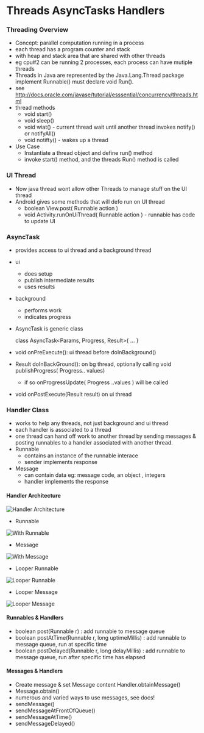 Threads AsyncTasks Handlers
=============================

### Threading Overview

- Concept: parallel computation running in a process
- each thread has a program counter and stack
- with heap and stack area that are shared with other threads
- eg cpu#2 can be running 2 processes, each process can have mutiple threads
- Threads in Java are represented by the Java.Lang.Thread package implement Runnable() must declare void Run().
- see http://docs.oracle.com/javase/tutorial/esssential/concurrency/threads.html
- thread methods
    - void start()
    - void sleep() 
    - void wiat() - current thread wait until another thread invokes notify() or notifyAll()
    - void notifty() - wakes up a thread
- Use Case    
    - Instantiate a thread object and define run() method
    - invoke start() method, and the threads Run() method is called

### UI Thread 

- Now java thread wont allow other Threads to manage stuff on the UI thread
- Android gives some methods that will defo run on UI thread
    - boolean View.post( Runnable action )
    - void Activity.runOnUiThread( Runnable action ) - runnable has code to update UI 

### AsyncTask 

- provides access to ui thread and a background thread
- ui 
    - does setup
    - publish intermediate results
    - uses results
- background
    - performs work
    - indicates progress

- AsyncTask is generic class

     class AsyncTask<Params, Progress, Result>{
         ...
     }

- void onPreExecute(): ui thread before doInBackground()
- Result doInBackGround(): on bg thread, optionally calling void publishProgress( Progress.. values)
    - if so onProgressUpdate( Progress ..values ) will be called
- void onPostExecute(Result result) on ui thread

### Handler Class

- works to help any threads, not just background and ui thread
- each handler is associated to a thread
- one thread can hand off work to another thread by sending messages & posting runnables to a handler associated with another thread.
- Runnable
    - contains an instance of the runnable interace
    - sender implements response
- Message
    - can contain data eg: message code, an object , integers 
    - handler implements the response

#### Handler Architecture

![Handler Architecture](https://raw.github.com/vichou/coursera/master/Programming%20mobile%20applications%20for%20Android%20-%20University%20of%20Maryland/pics/androidhandlearch.jpg)

- Runnable

![With Runnable](https://raw.github.com/vichou/coursera/master/Programming%20mobile%20applications%20for%20Android%20-%20University%20of%20Maryland/pics/androidhandlerarchrunnable.png)

- Message

![With Message](https://raw.github.com/vichou/coursera/master/Programming%20mobile%20applications%20for%20Android%20-%20University%20of%20Maryland/pics/androidhandlerarchmessage.png)

- Looper Runnable

![Looper Runnable](https://raw.github.com/vichou/coursera/master/Programming%20mobile%20applications%20for%20Android%20-%20University%20of%20Maryland/pics/androidhandlerarchlooperrunnable.png)

- Looper Message

![Looper Message](https://raw.github.com/vichou/coursera/master/Programming%20mobile%20applications%20for%20Android%20-%20University%20of%20Maryland/pics/androidhandlerarchloopermessage.png)

#### Runnables & Handlers

- boolean post(Runnable r) : add runnable to message queue
- boolean postAtTime(Runnable r, long uptimeMillis) : add runnable to message queue, run at specific time
- boolean postDelayed(Runnable r, long delayMillis) : add runnable to message queue, run after specific time has elapsed

#### Messages & Handlers

- Create message & set Message content Handler.obtainMessage()
- Message.obtain()
- numerous and varied ways to use messages, see docs!
- sendMessage()
- sendMessageAtFrontOfQueue()
- sendMessageAtTime()
- sendMessageDelayed()






